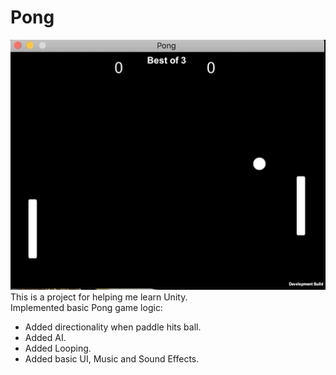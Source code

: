 # Pong
![](PongPlay.gif)
</br>
This is a project for helping me learn Unity.</br>
Implemented basic Pong game logic:</br>
* Added directionality when paddle hits ball.</br>
* Added AI.</br>
* Added Looping.</br>
* Added basic UI, Music and Sound Effects.</br>
